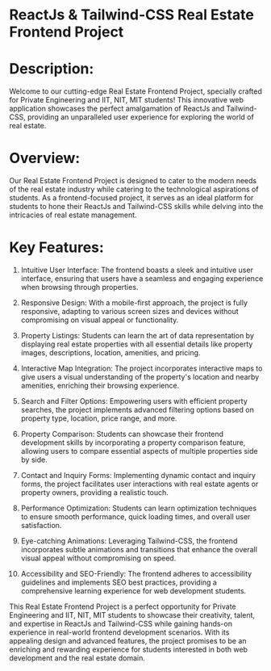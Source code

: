 # ReactJs & Tailwind-CSS Real Estate Frontend Project

# Description:
Welcome to our cutting-edge Real Estate Frontend Project, specially crafted for Private Engineering and IIT, NIT, MIT students! This innovative web application showcases the perfect amalgamation of ReactJs and Tailwind-CSS, providing an unparalleled user experience for exploring the world of real estate.

# Overview:
Our Real Estate Frontend Project is designed to cater to the modern needs of the real estate industry while catering to the technological aspirations of students. As a frontend-focused project, it serves as an ideal platform for students to hone their ReactJs and Tailwind-CSS skills while delving into the intricacies of real estate management.

# Key Features:
1. Intuitive User Interface: The frontend boasts a sleek and intuitive user interface, ensuring that users have a seamless and engaging experience when browsing through properties.

2. Responsive Design: With a mobile-first approach, the project is fully responsive, adapting to various screen sizes and devices without compromising on visual appeal or functionality.

3. Property Listings: Students can learn the art of data representation by displaying real estate properties with all essential details like property images, descriptions, location, amenities, and pricing.

4. Interactive Map Integration: The project incorporates interactive maps to give users a visual understanding of the property's location and nearby amenities, enriching their browsing experience.

5. Search and Filter Options: Empowering users with efficient property searches, the project implements advanced filtering options based on property type, location, price range, and more.

6. Property Comparison: Students can showcase their frontend development skills by incorporating a property comparison feature, allowing users to compare essential aspects of multiple properties side by side.

7. Contact and Inquiry Forms: Implementing dynamic contact and inquiry forms, the project facilitates user interactions with real estate agents or property owners, providing a realistic touch.

8. Performance Optimization: Students can learn optimization techniques to ensure smooth performance, quick loading times, and overall user satisfaction.

9. Eye-catching Animations: Leveraging Tailwind-CSS, the frontend incorporates subtle animations and transitions that enhance the overall visual appeal without compromising on speed.

10. Accessibility and SEO-Friendly: The frontend adheres to accessibility guidelines and implements SEO best practices, providing a comprehensive learning experience for web development students.

This Real Estate Frontend Project is a perfect opportunity for Private Engineering and IIT, NIT, MIT students to showcase their creativity, talent, and expertise in ReactJs and Tailwind-CSS while gaining hands-on experience in real-world frontend development scenarios. With its appealing design and advanced features, the project promises to be an enriching and rewarding experience for students interested in both web development and the real estate domain.
